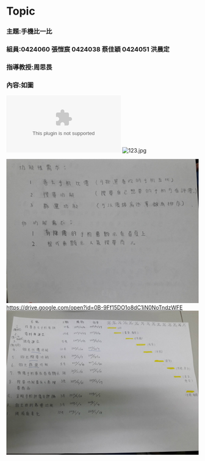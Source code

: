 # Topic
### 主題:手機比一比
### 組員:0424060 張愷宸 0424038 蔡佳穎 0424051 洪晨定
### 指導教授:周思畏
### 內容:如圖
![系統期末報告(改).pptx](系統期末報告(改).pptx "TOPIC")
![123.jpg](123.jpg "TOPIC")

![456.jpg](456.jpg "TOPIC")
https://drive.google.com/open?id=0B-9Ff15DO1o8dC1iN0NoTndzWFE
![22472296_1420893088027891_34670210_o.jpg](22472296_1420893088027891_34670210_o.jpg "TOPIC")
